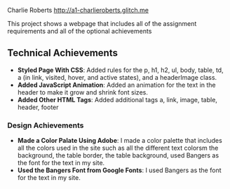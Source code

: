 Charlie Roberts
http://a1-charlieroberts.glitch.me

This project shows a webpage that includes all of the assignment requirements and all of the optional achievements

## Technical Achievements
- **Styled Page With CSS**: Added rules for the p, h1, h2, ul, body, table, td,  a (in link, visited, hover, and active states), and a headerImage class.
- **Added JavaScript Animation**: Added an animation for the text in the header to make it grow and shrink font sizes.
- **Added Other HTML Tags**: Added additional tags a, link, image, table, header, footer

### Design Achievements
- **Made a Color Palate Using Adobe**: I made a color palette that includes all the colors used in the site such as all the different text colorsm the background, the table border, the table background, used Bangers as the font for the text in my site.
- **Used the Bangers Font from Google Fonts**: I used Bangers as the font for the text in my site.